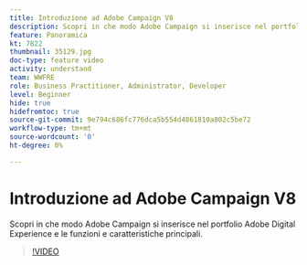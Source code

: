 ```yaml
---
title: Introduzione ad Adobe Campaign V8
description: Scopri in che modo Adobe Campaign si inserisce nel portfolio Adobe Digital Experience e le funzioni e caratteristiche principali.
feature: Panoramica
kt: 7822
thumbnail: 35129.jpg
doc-type: feature video
activity: understand
team: WWFRE
role: Business Practitioner, Administrator, Developer
level: Beginner
hide: true
hidefromtoc: true
source-git-commit: 9e794c686fc776dca5b554d4861810a802c5be72
workflow-type: tm+mt
source-wordcount: '0'
ht-degree: 0%

---
```



# Introduzione ad Adobe Campaign V8

Scopri in che modo Adobe Campaign si inserisce nel portfolio Adobe Digital Experience e le funzioni e caratteristiche principali.

>[!VIDEO](https://video.tv.adobe.com/v/35129?quality=12)
